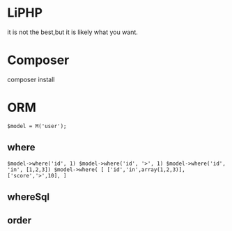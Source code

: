 # LiPHP

it is not the best,but it is likely what you want.

# Composer

composer install

# ORM
`
$model = M('user');
`
## where
`
$model->where('id', 1)
$model->where('id', '>', 1)
$model->where('id', 'in', [1,2,3])
$model->where( [
        ['id','in',array(1,2,3)],
        ['score','>',10],
    ]
`
## whereSql
## order




